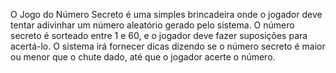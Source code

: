 O Jogo do Número Secreto é uma simples brincadeira onde o jogador deve tentar adivinhar um número aleatório gerado pelo sistema. O número secreto é sorteado entre 1 e 60, e o jogador deve fazer suposições para acertá-lo. O sistema irá fornecer dicas dizendo se o número secreto é maior ou menor que o chute dado, até que o jogador acerte o número.
